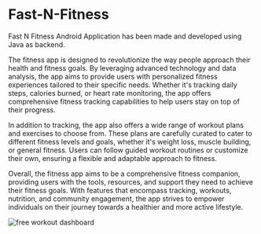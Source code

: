 # Fast-N-Fitness
Fast N Fitness Android Application has been made and developed using Java as backend.


The fitness app is designed to revolutionize the way people approach their health and fitness goals. By leveraging advanced technology and data analysis, the app aims to provide users with personalized fitness experiences tailored to their specific needs. Whether it's tracking daily steps, calories burned, or heart rate monitoring, the app offers comprehensive fitness tracking capabilities to help users stay on top of their progress.

In addition to tracking, the app also offers a wide range of workout plans and exercises to choose from. These plans are carefully curated to cater to different fitness levels and goals, whether it's weight loss, muscle building, or general fitness. Users can follow guided workout routines or customize their own, ensuring a flexible and adaptable approach to fitness.

Overall, the fitness app aims to be a comprehensive fitness companion, providing users with the tools, resources, and support they need to achieve their fitness goals. With features that encompass tracking, workouts, nutrition, and community engagement, the app strives to empower individuals on their journey towards a healthier and more active lifestyle.


![free workout dashboard ](https://github.com/samming25/Fast-N-Fitness/assets/100364932/eab72566-379b-4c2c-aec0-a887f633954a)
